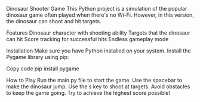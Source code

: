 Dinosaur Shooter Game
This Python project is a simulation of the popular dinosaur game often played when there's no Wi-Fi. However, in this version, the dinosaur can shoot and hit targets.

Features
Dinosaur character with shooting ability
Targets that the dinosaur can hit
Score tracking for successful hits
Endless gameplay mode

Installation
Make sure you have Python installed on your system.
Install the Pygame library using pip:

Copy code
pip install pygame

How to Play
Run the main.py file to start the game.
Use the spacebar to make the dinosaur jump.
Use the s key to shoot at targets.
Avoid obstacles to keep the game going.
Try to achieve the highest score possible!
